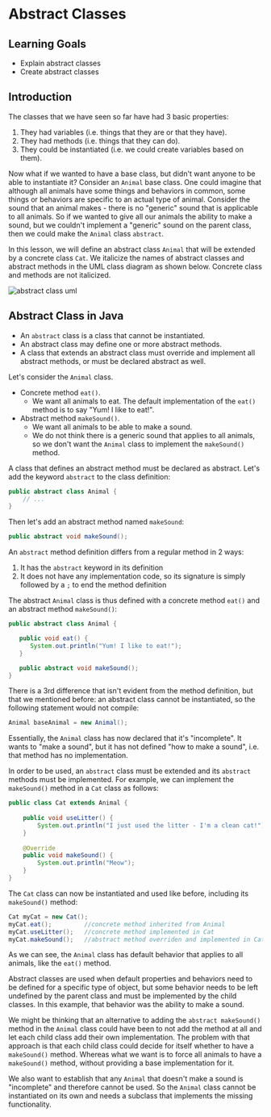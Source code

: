 # Abstract Classes

## Learning Goals

- Explain abstract classes
- Create abstract classes

## Introduction

The classes that we have seen so far have had 3 basic properties:

1. They had variables (i.e. things that they are or that they have).
2. They had methods (i.e. things that they can do).
3. They could be instantiated (i.e. we could create variables based on them).

Now what if we wanted to have a base class, but didn't want anyone to be able
to instantiate it? Consider an `Animal` base class. One could imagine
that although all animals have some things and behaviors in common, some things
or behaviors are specific to an actual type of animal. Consider the sound that
an animal makes - there is no "generic" sound that is applicable to all animals.
So if we wanted to give all our animals the ability to make a sound, but we
couldn't implement a "generic" sound on the parent class, then we could make the
`Animal` class `abstract`.

In this lesson, we will define an abstract class `Animal` that will
be extended by a concrete class `Cat`. We italicize the names of abstract classes and abstract methods in the UML class diagram
as shown below.  Concrete class and methods are not italicized.

![abstract class uml](https://curriculum-content.s3.amazonaws.com/6677/pillars/abstract_class_uml.png)



## Abstract Class in Java

- An `abstract` class is a class that cannot be instantiated. 
- An abstract class may define one or more abstract methods.
- A class that extends an abstract class must override and implement all abstract methods, or must be
  declared abstract as well.

Let's consider the `Animal` class. 

- Concrete method `eat()`. 
  - We want all animals to eat.  The default implementation of the `eat()` method is to say "Yum! I like to eat!".
- Abstract method `makeSound()`.
  - We want all animals to be able to make a sound.
  - We do not think there is a generic sound that applies to all animals, so we
    don't want the `Animal` class to implement the `makeSound()` method. 

A class that defines an abstract method must be declared as abstract.
Let's add the keyword `abstract` to the class definition:

```java
public abstract class Animal {
    // ...
}
```

Then let's add an abstract method named `makeSound`:

```java
public abstract void makeSound();
```

An `abstract` method definition differs from a regular method in 2 ways:

1. It has the `abstract` keyword in its definition
2. It does not have any implementation code, so its signature is simply followed
   by a `;` to end the method definition

The abstract `Animal` class  is thus defined with a concrete method `eat()` and
an abstract method `makeSound()`:

```java
public abstract class Animal {

   public void eat() {
      System.out.println("Yum! I like to eat!");
   }

   public abstract void makeSound();
}
```

There is a 3rd difference that isn't evident from the method definition, but
that we mentioned before: an abstract class cannot be instantiated, so the
following statement would not compile:

```java
Animal baseAnimal = new Animal();
```

Essentially, the `Animal` class has now declared that it's "incomplete". It
wants to "make a sound", but it has not defined "how to make a sound", i.e. that
method has no implementation.



In order to be used, an `abstract` class must be extended and its `abstract`
methods must be implemented. For example, we can implement the `makeSound()`
method in a `Cat` class as follows:

```java
public class Cat extends Animal {
    
    public void useLitter() {
        System.out.println("I just used the litter - I'm a clean cat!");
    }
    
    @Override
    public void makeSound() {
        System.out.println("Meow");
    }
}
```
 
The `Cat` class can now be instantiated and used like before, including its
`makeSound()` method:

```java
Cat myCat = new Cat();
myCat.eat();         //concrete method inherited from Animal
myCat.useLitter();   //concrete method implemented in Cat
myCat.makeSound();   //abstract method overriden and implemented in Cat
```

As we can see, the `Animal` class has default behavior that applies to all
animals, like the `eat()` method.


Abstract classes are used when default properties and behaviors need to be
defined for a specific type of object, but some behavior needs to be left
undefined by the parent class and must be implemented by the child classes. In
this example, that behavior was the ability to make a sound.

We might be thinking that an alternative to adding the `abstract makeSound()`
method in the `Animal` class could have been to not add the method at all and
let each child class add their own implementation. The problem with that
approach is that each child class could decide for itself whether to have a
`makeSound()` method. Whereas what we want is to force all animals to have a
`makeSound()` method, without providing a base implementation for it.

We also want to establish that any `Animal` that doesn't make a sound is
"incomplete" and therefore cannot be used. So the `Animal` class cannot be
instantiated on its own and needs a subclass that implements the missing
functionality.

